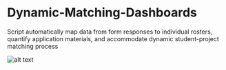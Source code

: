 # Dynamic-Matching-Dashboards
Script automatically map data from form responses to individual rosters, quantify application materials, and accommodate dynamic student-project matching process

![alt text](https://github.com/clairehhw/Dynamic-Matching-Dashboards/master/student_dashboard.gif "Logo Title Text 1")
